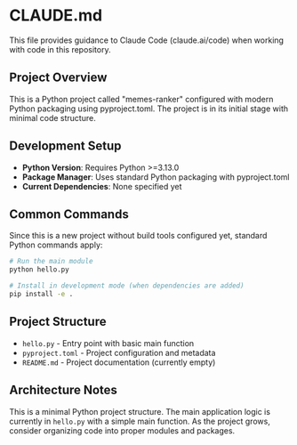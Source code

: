 # CLAUDE.md

This file provides guidance to Claude Code (claude.ai/code) when working with code in this repository.

## Project Overview

This is a Python project called "memes-ranker" configured with modern Python packaging using pyproject.toml. The project is in its initial stage with minimal code structure.

## Development Setup

- **Python Version**: Requires Python >=3.13.0
- **Package Manager**: Uses standard Python packaging with pyproject.toml
- **Current Dependencies**: None specified yet

## Common Commands

Since this is a new project without build tools configured yet, standard Python commands apply:

```bash
# Run the main module
python hello.py

# Install in development mode (when dependencies are added)
pip install -e .
```

## Project Structure

- `hello.py` - Entry point with basic main function
- `pyproject.toml` - Project configuration and metadata
- `README.md` - Project documentation (currently empty)

## Architecture Notes

This is a minimal Python project structure. The main application logic is currently in `hello.py` with a simple main function. As the project grows, consider organizing code into proper modules and packages.